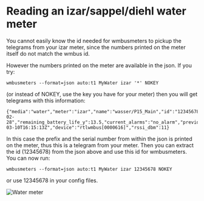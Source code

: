 Reading an izar/sappel/diehl water meter
========================================

You cannot easily know the id needed for wmbusmeters
to pickup the telegrams from your izar meter, since
the numbers printed on the meter itself do not match the wmbus id.

However the numbers printed on the meter are available in the json.
If you try:

```
wmbusmeters --format=json auto:t1 MyWater izar '*' NOKEY
```

(or instead of NOKEY, use the key you have for your meter) then you will get telegrams with this information:

```
{"media":"water","meter":"izar","name":"wasser/P15_Main","id":"12345678","prefix":"C19SB","serial_number":"053746","total_m3":251.887,"last_month_total_m3":249.493,"last_month_measure_date":"2021-02-28","remaining_battery_life_y":13.5,"current_alarms":"no_alarm","previous_alarms":"no_alarm","transmit_period_s":8,"manufacture_year":"2019","timestamp":"2021-03-10T16:15:13Z","device":"rtlwmbus[0000616]","rssi_dbm":11}
```

In this case the prefix and the serial number from within the json is
printed on the meter, thus this is a telegram from your meter. Then
you can extract the id (12345678) from the json above and use this id
for wmbusmeters. You can now run:

```
wmbusmeters --format=json auto:t1 MyWater izar 12345678 NOKEY
```

or use 12345678 in your config files.

![Water meter](img/izarwatermeter.jpg?raw=true)

